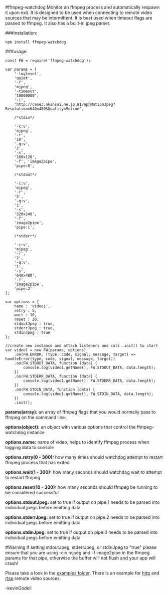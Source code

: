 #ffmpeg-watchdog
Monitor an ffmpeg process and automatically respawn it upon exit. It is designed to be used when connecting to remote video sources that may be intermittent. It is best used when timeout flags are passed to ffmpeg. It also has a built-in jpeg parser.

###installation:
``` 
npm install ffmpeg-watchdog
```
###usage:
```
const FW = require('ffmpeg-watchdog');

var params = [
    '-loglevel',
    'quiet',
    '-f',
    'mjpeg',
    '-timeout',
    '10000000',
    '-i',
    'http://came3.nkansai.ne.jp:81/nphMotionJpeg?Resolution=640x480&Quality=Motion',
    
    /*stdin*/
    
    '-c:v',
    'mjpeg',
    '-r',
    '10',
    '-q:v',
    '2',
    '-s',
    '160x120',
    '-f', 'image2pipe',
    'pipe:0',

    /*stdout*/

    '-c:v',
    'mjpeg',
    '-r',
    '5',
    '-q:v',
    '1',
    '-s',
    '320x240',
    '-f',
    'image2pipe',
    'pipe:1',
    
    /*stderr*/
    
    '-c:v',
    'mjpeg',
    '-r',
    '2',
    '-q:v',
    '1',
    '-s',
    '640x480',
    '-f',
    'image2pipe',
    'pipe:2'
];

var options = {
    name : 'video1',
    retry : 5,
    wait : 10,
    reset : 20,
    stdoutJpeg : true,
    stderrJpeg : true,
    stdinJpeg : true
};

//create new instance and attach listeners and call .init() to start
var video1 = new FW(params, options)
    .on(FW.ERROR, (type, code, signal, message, target) => handleError(type, code, signal, message, target))
    .on(FW.STDOUT_DATA, function (data) {
        console.log(video1.getName(), FW.STDOUT_DATA, data.length);
    })
    .on(FW.STDERR_DATA, function (data) {
        console.log(video1.getName(), FW.STDERR_DATA, data.length);
    })
    .on(FW.STDIN_DATA, function (data) {
        console.log(video1.getName(), FW.STDIN_DATA, data.length);
    })
    .init();
```

**params(array):** an array of ffmpeg flags that you would normally pass to ffmpeg on the command line.

**options(object):** an object with various options that control the ffmpeg-watchdog instance

**options.name:** name of video, helps to identify ffmpeg process when logging data to console

**options.retry(0 - 300):** how many times should watchdog attempt to restart ffmpeg process that has exited

**options.wait(1 - 300):** how many seconds should watchdog wait to attempt to restart ffmpeg

**options.reset(10 - 300):** how many seconds should ffmpeg be running to be considered successful

**options.stdoutJpeg:** set to true if output on pipe:1 needs to be parsed into individual jpegs before emitting data 

**options.stderrJpeg:** set to true if output on pipe:2 needs to be parsed into individual jpegs before emitting data

**options.stdinJpeg:** set to true if output on pipe:0 needs to be parsed into individual jpegs before emitting data

#Warning
If setting stdoutJpeg, stderrJpeg, or stdinJpeg to "true" please ensure that you are using -c:v mjpeg and -f image2pipe in the ffmpeg params for that pipe, otherwise the buffer will not flush and your app will crash!

Please take a look in the <a href="https://github.com/kevinGodell/ffmpeg-watchdog/tree/master/examples">examples folder</a>. There is an example for <a href="https://github.com/kevinGodell/ffmpeg-watchdog/blob/master/examples/http.js">http</a> and <a href="https://github.com/kevinGodell/ffmpeg-watchdog/blob/master/examples/rtsp.js">rtsp</a> remote video sources.



-kevinGodell